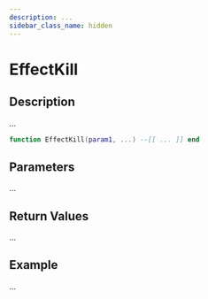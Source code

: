 ```yaml
---
description: ...
sidebar_class_name: hidden
---
```


# EffectKill

## Description

...

```lua
function EffectKill(param1, ...) --[[ ... ]] end
```

## Parameters

...

## Return Values

...

## Example

...

